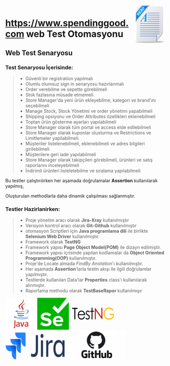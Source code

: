 <img src="src/pngs/readme.png" width="100px" height="120px" align="right"/>


# https://www.spendinggood.com web Test Otomasyonu
## Web Test Senaryosu
### Test Senaryosu İçerisinde:
> - Güvenli bir registration yapılmalı
> - Olumlu olumsuz sign in senaryosu hazırlanmalı
> - Order verebilme ve sepette görebilmeli
> - Stok fazlasına müsade etmemeli
> - Store Manager'da yeni ürün ekleyebilme, kategori ve brand'ını seçebilmeli
> - Manage Stock, Stock Yönetimi ve order yönetimi yapabilmeli
> - Shipping opsiyonu ve Order Attributes özellikleri eklenebilmeli
> - Toptan ürün gösterme ayarları yapılabilmeli
> - Store Manager olarak tüm portal ve access elde edilebilmeli
> - Store Manager olarak kuponlar olusturma ve Restrictions ve Limitlemeler yapilabilmeli.
> - Müşteriler listelenebilmeli, eklenebilmeli ve adres bilgileri girilebilmeli
> - Müşterilere geri iade yapılabilmeli
> - Store Manager olarak takipçileri görebilmeli, ürünleri ve satış raporlarını inceleyebilmeli
> - İndirimli ürünleri listeletebilme ve sıralama yapılabilmeli

Bu testler çalıştırılırken her aşamada doğrulamalar **Assertion** kullanılarak yapılmış,

Oluşturulan methodlarla daha dinamik çalışılması sağlanmıştır.

### Testler Hazirlanirken:
> - Proje yönetim aracı olarak **Jira-Xray** kullanılmıştır
> - Versiyon kontrol aracı olarak **Git-Github** kullanılmıştır
> - otomasyon Scriptleri için **Java programlama dili** ile birlikte **Selenium Web Driver** kullanılmiştır.
> - Framework olarak **TestNG**
> - Framework yapısı **Page Object Model(POM)** ile dizayn edilmiştir.
> - Framework yapısı içrisinde yapılan kodlamalar da **Object Oriented Programming(OOP)** kullanılmıştır.
> - Proje'de Locate almada _FindBy Anotation_'ı kullanılmıştır.
> - Her aşamada **Assertion**'larla testin akışı ile ilgili doğrulamlar yapılmıştır.
> - Testlerde kullanılan Data'lar **Properties** class'ı kullanılarak alınmıştır.
> - Raporlama methodu olarak **TestBaseRapor** kullanılmışır


<img src="src/pngs/java.png" width="100px" height="100px" padding="10px" align="left"/>
<img src="src/pngs/selenium.png" width="100px" height="100px" padding="10px" align="left"/>
<img src="src/pngs/testng1.png" width="150px" height="100px" padding="10px" align="left"/>
<img src="src/pngs/jira.png" width="190px" height="100px" padding="10px" align="left"/>
<img src="src/pngs/git.png" width="190px" height="100px" padding="10px" align="left"/>
